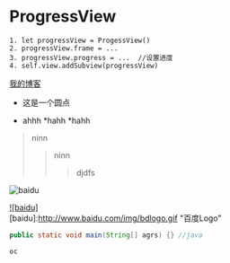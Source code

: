 # ProgressView
    1. let progressView = ProgessView()
    2. progressView.frame = ...
    3. progressView.progress = ...  //设置进度
    4. self.view.addSubview(progressView)
    
 [我的博客](wwww.baidu.com "悬停显示")
 
 * 这是一个圆点
 
* ahhh
    *hahh
        *hahh

>ninn
>>ninn
>>>djdfs

![baidu](http://www.baidu.com/img/bdlogo.gif "百度logo")  

[![baidu]](http://baidu.com)  
[baidu]:http://www.baidu.com/img/bdlogo.gif "百度Logo" 

```JAVa
public static void main(String[] agrs) {} //java
```

``oc``
